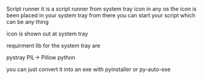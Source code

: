 Script runner it is a script runner from system tray icon in any os 
the icon is been placed in your system tray 
from there you can start your script which can be any thing

icon is shown out at system tray 

requirment lib for the system tray are

pystray
PIL-> Pillow
python 

you can just convert it into an exe with 
pyinstaller or py-auto-exe